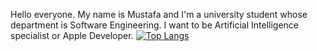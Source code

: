 Hello everyone. My name is Mustafa and I'm a university student whose department is Software Engineering. I want to be Artificial Intelligence specialist or Apple Developer. 
[![Top Langs](https://github-readme-stats.vercel.app/api/top-langs/?username=themusoftware)](https://github.com/anuraghazra/github-readme-stats)
